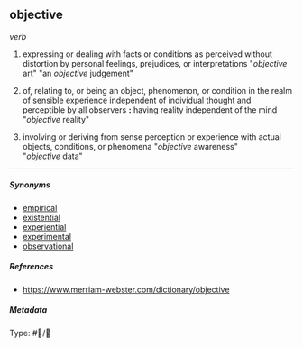 ## objective

*verb*

1. expressing or dealing with facts or conditions as perceived without distortion by personal feelings, prejudices, or interpretations
   "*objective* art"
   "an *objective* judgement"

1. of, relating to, or being an object, phenomenon, or condition in the realm of sensible experience independent of individual thought and perceptible by all observers **:** having reality independent of the mind
   "*objective* reality"

1. involving or deriving from sense perception or experience with actual objects, conditions, or phenomena
   "*objective* awareness"
   "*objective* data"

---

##### Synonyms

* [empirical](empirical.md)
* [existential](existential.md)
* [experiential](experiential.md)
* [experimental](experimental.md)
* [observational](observational.md)

##### References

* https://www.merriam-webster.com/dictionary/objective

##### Metadata

Type: #💬/💬 
